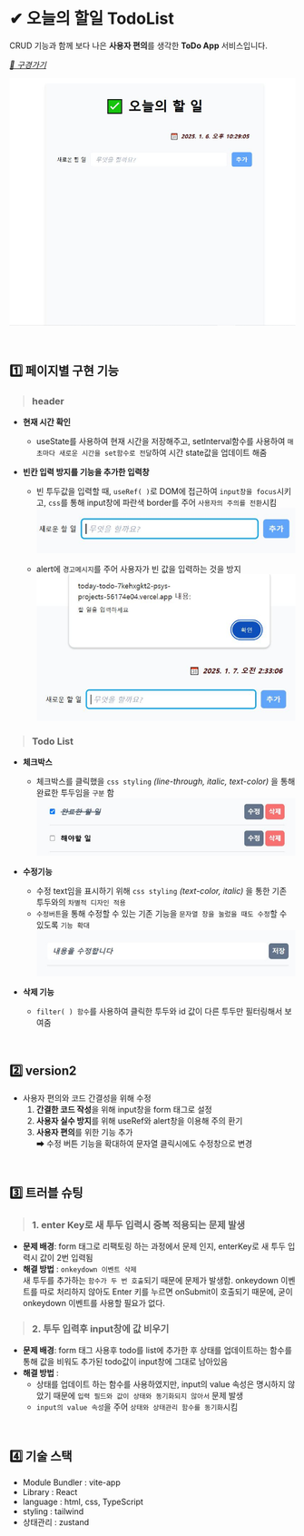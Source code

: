 # ✔ 오늘의 할일 TodoList
 CRUD 기능과 함께 보다 나은 **사용자 편의**를 생각한 **ToDo App** 서비스입니다.    
 

 [ *🚀 구경가기*](https://today-todo-self.vercel.app/) 

[![ ](./src/assets/todayTodo.JPG)](https://today-todo-self.vercel.app/)   
   

 <br>    
      
## 1️⃣ 페이지별 구현 기능   

> ### header  

*  **현재 시간 확인**    
    *   useState를 사용하여 현재 시간을 저장해주고, setInterval함수를 사용하여 `매 초마다 새로운 시간을 set함수로 전달`하여 시간 state값을 업데이트 해줌

* **빈칸 입력 방지를 기능을 추가한 입력창**    
  * 빈 투두값을 입력할 때, `useRef( )`로 DOM에 접근하여 `input창을 focus`시키고, `css`를 통해 input창에 파란색 border를 주어 `사용자의 주의를 전환`시킴   
  ![](./src/assets/input.JPG)
     
  * alert에 `경고메시지`를 주어 사용자가 빈 값을 입력하는 것을 방지
  ![](./src/assets/alert.JPG)   

> ### Todo List   
*  **체크박스** 
   *  체크박스를 클릭했을 `css styling` *(line-through, italic, text-color)* 을 통해 완료한 투두임을 `구분` 함 
![](./src/assets/checkBox.JPG)   

   

 * **수정기능** 
    *  수정 text임을 표시하기 위해  `css styling` *(text-color, italic)* 을 통한 기존 투두와의 `차별적 디자인 적용`   
    *  `수정버튼`을 통해 수정할 수 있는 기존 기능을 `문자열 창을 눌렀을 때도 수정`할 수 있도록 `기능 확대` 
 ![](./src/assets/editing.JPG)   

  
 
* **삭제 기능**   
  * `filter( ) 함수`를 사용하여 클릭한 투두와 id 값이 다른 투두만 필터링해서 보여줌     

<br>

## 2️⃣ version2   
   
*  사용자 편의와 코드 간결성을 위해 수정   
    1. **간결한 코드 작성**을 위해 input창을 form 태그로 설정    
    2. **사용자 실수 방지**를 위해 useRef와 alert창을 이용해 주의 환기
    3. **사용자 편의**를 위한 기능 추가   
      ➡ 수정 버튼 기능을 확대하여 문자열 클릭시에도 수정창으로 변경  

<br>

## 3️⃣  트러블 슈팅
> ### 1. enter Key로 새 투두 입력시 중복 적용되는 문제 발생   
* **문제 배경**: form 태그로 리팩토링 하는 과정에서 문제 인지, enterKey로 새 투두 입력시 값이 2번 입력됨
* **해결 방법** : `onkeydown 이벤트 삭제`   
새 투두를 추가하는 `함수가 두 번 호출`되기 때문에 문제가 발생함. onkeydown 이벤트를 따로 처리하지 않아도 Enter 키를 누르면 onSubmit이 호출되기 때문에, 굳이 onkeydown 이벤트를 사용할 필요가 없다.    

> ### 2. 투두 입력후 input창에 값 비우기   
* **문제 배경**: form 태그 사용후 todo를 list에 추가한 후 상태를 업데이트하는 함수를 통해 값을 비워도 추가된 todo값이 input창에 그대로 남아있음 
* **해결 방법** : 
  * 상태를 업데이트 하는 함수를 사용하였지만, input의 value 속성은 명시하지 않았기 때문에 `입력 필드와 값이 상태와 동기화되지 않아서` 문제 발생
  *  `input의 value 속성`을 주어 `상태와 상태관리 함수를 동기화`시킴   

  
<br>   

## 4️⃣ 기술 스택
* Module Bundler : vite-app
* Library : React
* language : html, css, TypeScript
* styling : tailwind   
* 상태관리 : zustand